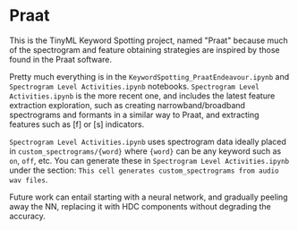 # Praat
This is the TinyML Keyword Spotting project, named "Praat" because much of the spectrogram and feature obtaining strategies are inspired by those found in the Praat software.

Pretty much everything is in the `KeywordSpotting_PraatEndeavour.ipynb` and `Spectrogram Level Activities.ipynb` notebooks.
`Spectrogram Level Activities.ipynb` is the more recent one, and includes the latest feature extraction exploration, such as creating narrowband/broadband spectrograms and formants in a similar way to Praat, and extracting features such as [f] or [s] indicators.

`Spectrogram Level Activities.ipynb` uses spectrogram data ideally placed in `custom_spectrograms/{word}` where `{word}` can be any keyword such as `on`, `off`, etc. You can generate these in `Spectrogram Level Activities.ipynb` under the section: `This cell generates custom_spectrograms from audio wav files`.

Future work can entail starting with a neural network, and gradually peeling away the NN, replacing it with HDC components without degrading the accuracy.
